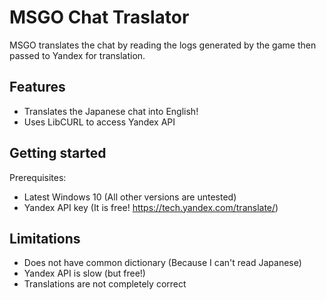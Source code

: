 # MSGO Chat Traslator
MSGO translates the chat by reading the logs generated by the game then passed to Yandex for translation.

## Features
- Translates the Japanese chat into English!
- Uses LibCURL to access Yandex API

## Getting started
Prerequisites:
- Latest Windows 10 (All other versions are untested)
- Yandex API key (It is free! https://tech.yandex.com/translate/)

## Limitations
- Does not have common dictionary (Because I can't read Japanese)
- Yandex API is slow (but free!)
- Translations are not completely correct
